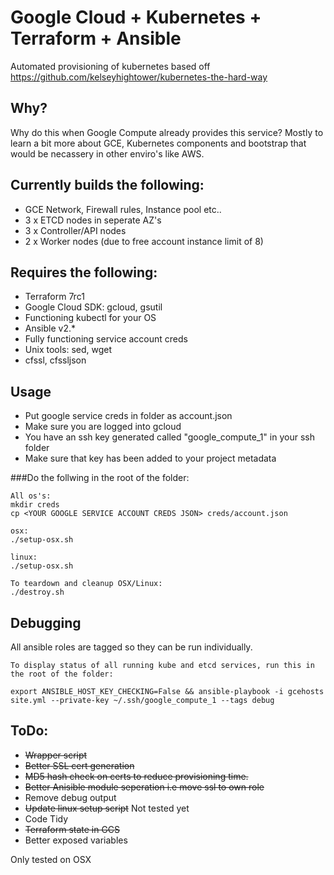 # Google Cloud + Kubernetes + Terraform + Ansible
 
Automated provisioning of kubernetes based off https://github.com/kelseyhightower/kubernetes-the-hard-way

## Why?

Why do this when Google Compute already provides this service? Mostly to learn a bit more about GCE, Kubernetes components and bootstrap that would be necassery in other enviro's like AWS. 

## Currently builds the following:
* GCE Network, Firewall rules, Instance pool etc..
* 3 x ETCD nodes in seperate AZ's
* 3 x Controller/API nodes 
* 2 x Worker nodes (due to free account instance limit of 8)

## Requires the following: 
* Terraform 7rc1 
* Google Cloud SDK: gcloud, gsutil
* Functioning kubectl for your OS
* Ansible v2.* 
* Fully functioning service account creds
* Unix tools: sed, wget
* cfssl, cfssljson 

## Usage 
* Put google service creds in folder as account.json
* Make sure you are logged into gcloud
* You have an ssh key generated called "google_compute_1" in your ssh folder 
* Make sure that key has been added to your project metadata

###Do the follwing in the root of the folder:
```
All os's:
mkdir creds
cp <YOUR GOOGLE SERVICE ACCOUNT CREDS JSON> creds/account.json

osx:
./setup-osx.sh

linux:
./setup-osx.sh

To teardown and cleanup OSX/Linux:
./destroy.sh
```

## Debugging

All ansible roles are tagged so they can be run individually.

```
To display status of all running kube and etcd services, run this in the root of the folder:

export ANSIBLE_HOST_KEY_CHECKING=False && ansible-playbook -i gcehosts site.yml --private-key ~/.ssh/google_compute_1 --tags debug

```

## ToDo:
* ~~Wrapper script~~ 
* ~~Better SSL cert generation~~
* ~~MD5 hash check on certs to reduce provisioning time.~~
* ~~Better Anisible module seperation i.e move ssl to own role~~
* Remove debug output
* ~~Update linux setup script~~ Not tested yet
* Code Tidy
* ~~Terraform state in GCS~~
* Better exposed variables

Only tested on OSX
